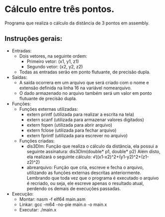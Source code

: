 # Cálculo entre três pontos.

Programa que realiza o cálculo da distância de 3 pontos em assembly.

## Instruções gerais:

- Entradas:
  - Dois vetores, na seguinte ordem:
    - Primeiro vetor: (x1, y1, z1)
    - Segundo vetor: (x2, y2, z2)
  - Todas as entradas serão em ponto flutuante, de precisão dupla.
- Saídas:
  - A saída ocorrera em um arquivo que será criado com o nome e extensão definida na linha 16 na variável nomearquivo.
  - O dado armazenado no arquivo também será um valor em ponto flutuante de precisão dupla.
- Funções:
  - Funções externas utilizadas:
    - extern printf (utilizada para realizar a escrita na tela)
    - extern scanf (utilizada para armazenar valores digitados)
    - extern fopen (utilizada para abrir arquivo)
    - extern fclose (utilizada para fechar arquivo)
    - extern fprintf (utilizada para escrever no arquivo)
  - Funções criadas:
    - dis3Dlm: Função que realiza o cálculo da distância, ela possui a seguinte assinatura:
			dis3Dlm(double\* p1, double\* p2)
		Além disto, ela realizará o seguinte cálculo:
			√((x1-x2)^2+(y1-y2)^2+(z1-z2)^2)
    - abrearquivo: Função que cria, escreve e fecha o arquivo, utilizando as funções externas descritas anteriormente. Lembrando que toda vez que o programa é executado o arquivo é recriado, ou seja, ele escreve apenas o resultado atual, perdendo os demais de execuções passadas.
- Execução:
  - Montar: nasm -f elf64 main.asm
  - Linkar: gcc -m64 -no-pie main.o -o main.x
  - Executar: ./main.x
